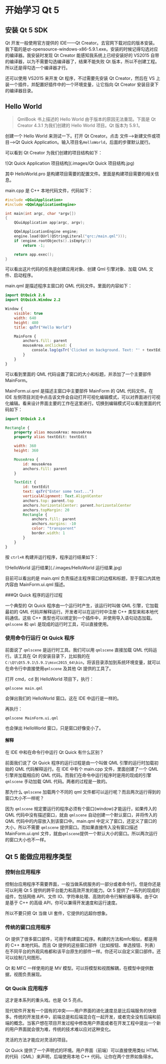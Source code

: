 # 开始学习 Qt 5

## 安装 Qt 5 SDK

Qt 开发一般使用官方提供的 IDE——Qt Creator。去官网下载对应的版本安装。我下载的是qt-opensource-windows-x86-5.9.1.exe。安装的时候记得勾选对应的编译器。我安装时发现 Qt Creator 能感知我系统上已经安装好的 VS2015 自带的编译器，以为不需要勾选编译器了，结果不能失败 Qt 版本，所以不创建工程。所以还是得勾选一个编译器才行。

还可以使用 VS2015 来开发 Qt 程序，不过需要先安装 Qt Creator，然后在 VS 上装一个插件，并配置好插件中的一个环境变量，让它指向 Qt Creator 安装目录下的编译器目录。

## Hello World

>   QmlBook 书上描述的 Hello World 由于版本的原因无法重现。下面是 Qt Creator 4.3.1 为我们创建的 Hello World 项目。Qt 版本为 5.9.1。

创建一个 Hello World 来测试一下。打开 Qt Creator。点击 文件-->新建文件或项目-->Qt Quick Application。输入项目名`HelloWorld`，后面的步骤默认就行。

可以看到 Qt Creator 为我们创建的项目结构如下：

![Qt Quick Application 项目结构](.images/Qt Quick 项目结构.jpg)



其中 HelloWorld.pro 是构建项目需要的配置文件。里面是构建项目需要的相关信息。

main.cpp 是 C++ 本地代码文件，代码如下：

```c++
#include <QGuiApplication>
#include <QQmlApplicationEngine>

int main(int argc, char *argv[])
{
    QGuiApplication app(argc, argv);

    QQmlApplicationEngine engine;
    engine.load(QUrl(QStringLiteral("qrc:/main.qml")));
    if (engine.rootObjects().isEmpty())
        return -1;

    return app.exec();
}
```

可以看出这片代码的任务是创建应用对象、创建 Qml 引擎对象、加载 QML 文件、启动程序。

main.qml 是描述程序主窗口的 QML 代码文件。里面的内容如下：

```qml
import QtQuick 2.6
import QtQuick.Window 2.2

Window {
    visible: true
    width: 640
    height: 480
    title: qsTr("Hello World")

    MainForm {
        anchors.fill: parent
        mouseArea.onClicked: {
            console.log(qsTr('Clicked on background. Text: "' + textEdit.text + '"'))
        }
    }
}

```

可以看到里面的 QML 代码设置了窗口的大小和标题，并添加了一个主要部件 MainForm。

MainForm.ui.qml 是描述主窗口中主要部件 MainForm 的 QML 代码文件。在 IDE 左侧项目浏览中点击该文件会自动打开可视化编辑模式，可以对界面进行可视化编辑。看来设计界面主要的工作在这里进行。切换到编辑模式可以看到里面的代码如下：

```qml
import QtQuick 2.6

Rectangle {
    property alias mouseArea: mouseArea
    property alias textEdit: textEdit

    width: 360
    height: 360

    MouseArea {
        id: mouseArea
        anchors.fill: parent
    }

    TextEdit {
        id: textEdit
        text: qsTr("Enter some text...")
        verticalAlignment: Text.AlignVCenter
        anchors.top: parent.top
        anchors.horizontalCenter: parent.horizontalCenter
        anchors.topMargin: 20
        Rectangle {
            anchors.fill: parent
            anchors.margins: -10
            color: "transparent"
            border.width: 1
        }
    }
}
```

按 `ctrl+R` 构建并运行程序，程序运行结果如下：

![HelloWorld 运行结果](./.images/HelloWorld 运行结果.jpg)

目前可以看出的是 main.qml 负责描述主程序窗口的边框和标题，至于窗口内其他内容由 MainForm.ui.qml 描述。

###Qt Quick 程序的运行过程

一个典型的 Qt Quick 程序由一个运行时产生，该运行时叫做 QML 引擎，它加载最初的 QML 代码并解释运行。开发者可以在运行时中注册 C++ 类型来和本地代码通信。这些 C++ 类型也可以绑定到一个插件中，并使用导入语句动态加载。`qmlscene` 和 `qml` 是现成的运行时工具，可以直接使用。

### 使用命令行运行 Qt Quick 程序

前面说了 `qmlscene` 是运行时工具。我们可以用 `qmlscene` 直接加载 QML 代码运行。该工具在 Qt 的安装目录下，比如我的在`C:\Qt\Qt5.9.1\5.9.1\msvc2015_64\bin`，将该目录添加到系统环境变量，就可以在命令行中直接使用`qmlscene` 及其他 Qt 提供的工具了。

打开 cmd，cd 到 HelloWorld 项目下，执行：

```shell
qmlscene main.qml
```



会弹出我们的 HelloWorld 窗口。这在 IDE 中运行是一样的。

再执行：

```shell
qmlscene MainForm.ui.qml
```

也会弹出 HelloWorld 窗口，只是窗口好像变小了。

#### 解释

在 IDE 中和在命令行中运行 Qt Quick 有什么区别？

前面我们说了 Qt Quick 程序的运行过程是由一个叫做 QML 引擎的运行时加载初始的 QML 代码解释运行。在 IDE 中有个 main.cpp 文件，里面创建了一个 QML 引擎并加载相应的 QML 代码。而我们在命令中运行程序时是用的现成的引擎 `qmlscene` 手动加载 QML 代码。两者的过程是一致的。

那为什么 `qmlscene` 加载两个不同的 qml 文件都可以运行呢？而且两次运行得到的窗口大小不一样呢？

因为 `qmlscene` 规定要运行的程序必须有个窗口(window)才能运行，如果传入的 QML 代码中没有描述窗口，就由 `qmlscene` 自动创建一个默认窗口，并将传入的 QML 代码中的内容放入到该窗口中。main.qml 中定义了窗口，还定义了窗口的大小，所以不需要 `qmlscene` 提供窗口。而如果直接传入没有窗口描述 MainForm.ui.qml 文件，就由`qmlscene`提供一个默认大小的窗口。所以两次运行的窗口大小也不一样。

## Qt 5 能做应用程序类型

### 控制台应用程序

控制台应用程序不需要界面，一般当做系统服务的一部分或者命令行。但是你还是可以利用 Qt 5 提供的跨平台能力和高效开发的能力。Qt 5 提供了一系列的现成的组件，包括网络 API、文件 IO、字符串处理、高效的命令行解析器等等。由于Qt 是基于 C++ 的高级 API，你可以兼得开发速度和运行速度。

所以不要只把 Qt 当做 UI 套件，它提供的远超你想象。

### 传统的窗口应用程序

Qt 提供了很多窗口部件，可用于构建窗口程序。构建的方法和mfc相似，都是用的 C++ 本地代码。而且 Qt 提供的这些窗口部件（比如按钮、单选按钮、列表）在不同平台的外观风格都和该平台原生的部件一样。你还可以自定义窗口部件。还可以绘制几何图形。

Qt 和 MFC 一样使用的是 MV 模型。可以将模型和视图解耦，在模型中提供数据，视图负责展现。

### Qt Qucik 应用程序

这才是本系列的重头戏。也是 Qt 5 亮点。

现代软件开发有一个固有的冲突——用户界面的进化速度总是比后端服务的快很多。传统的开发技术中，前端总是和后端混合在一起开发，或者完全没有后端和前端的概念。当客户想在项目开发过程中修改用户界面或者在开发工程中提出一个新的用户界面就会很为难，传统的技术难以应对这种变化。

灵活的方法才能应对灵活的项目。

Qt Quick 提供了一个声明式的环境。用户界面（前端）可以直接使用类似 HTML 的代码（QML）来声明，后端使用本地 C++ 代码。让你在两个世界如鱼得水。